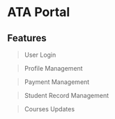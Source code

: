 # ATA Portal
## Features
> User Login

> Profile Management

> Payment Management

> Student Record Management

> Courses Updates


